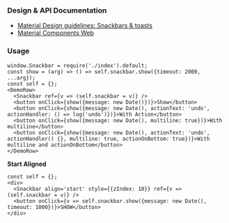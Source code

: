 ### Design & API Documentation

- [Material Design guidelines: Snackbars & toasts](https://material.io/guidelines/components/snackbars-toasts.html)
- [Material Components Web](https://material.io/components/web/catalog/snackbars/)

### Usage

```
window.Snackbar = require('./index').default;
const show = (arg) => () => self.snackbar.show({timeout: 2000, ...arg});
const self = {};
<DemoRow>
  <Snackbar ref={v => (self.snackbar = v)} />
  <button onClick={show({message: new Date()})}>Show</button>
  <button onClick={show({message: new Date(), actionText: 'undo', actionHandler: () => log('undo')})}>With Action</button>
  <button onClick={show({message: new Date(), multiline: true})}>With multiline</button>
  <button onClick={show({message: new Date(), actionText: 'undo', actionHandler() {}, multiline: true, actionOnBottom: true})}>With multiline and actionOnBottom</button>
</DemoRow>
```

**Start Aligned**

```
const self = {};
<div>
  <Snackbar align='start' style={{zIndex: 10}} ref={v => (self.snackbar = v)} />
  <button onClick={v => self.snackbar.show({message: new Date(), timeout: 1000})}>SHOW</button>
</div>
```